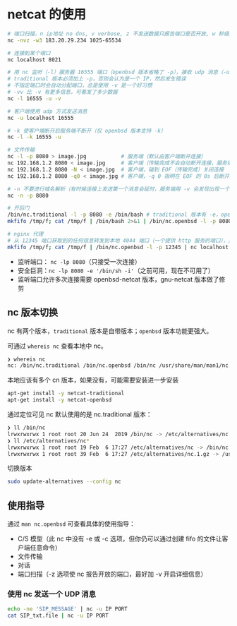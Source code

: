 # netcat 的使用

```sh
# 端口扫描，n ip地址 no dns, v verbose, z 不发送数据只报告端口是否开放, w 秒级连接超时
nc -nvz -w3 183.20.29.234 1025-65534

# 连接到某个端口
nc localhost 8021

# 用 nc 监听（-l）服务器 16555 端口（openbsd 版本省略了 -p），接收 udp 消息（-u）
# traditional 版本必须加上 -p，否则会认为是一个 IP，然后发生错误
# 不指定端口时会自动分配端口，总是使用 -v 是一个好习惯
# -vv 比 -v 有更多信息，可看发了多少数据
nc -l 16555 -u -v

# 客户端使用 udp 方式发送消息
nc -u localhost 16555

# -k 使客户端断开后服务端不断开（仅 openbsd 版本支持 -k）
nc -l -k 16555 -u

# 文件传输
nc -l -p 8080 > image.jpg           # 服务端（默认由客户端断开连接）
nc 192.168.1.2 8080 < image.jpg     # 客户端（传输完成不会自动断开连接，服务端也就不会断开连接）
nc 192.168.1.2 8080 -N < image.jpg  # 客户端，碰到 EOF（传输完成）关闭连接
nc 192.168.1.2 8080 -q0 < image.jpg # 客户端，-q 0 指明在 EOF 的 0s 后断开连接

# -n 不要进行域名解析（有时候连接上发送第一个消息会延时，服务端用 -v 会发现出现一个域名解析的错误，域名解析会有一部分时间消耗）
nc -n -p 8080

# 开后门
/bin/nc.traditional -l -p 8080 -e /bin/bash # traditional 版本有 -e，openbsd 中删除了
mkfifo /tmp/f; cat /tmp/f | /bin/bash 2>&1 | /bin/nc.openbsd -l -p 8080 > /tmp/f # openbsd 版本中用管道实现后门

# nginx 代理
# 从 12345 端口获取到的任何信息转发到本地 4044 端口（一个提供 http 服务的端口），并将响应传回客户端
mkfifo /tmp/f; cat /tmp/f | /bin/nc.openbsd -l -p 12345 | nc localhost 4044 > /tmp/f    # 妙
```

- 监听端口： `nc -lp 8080`（只接受一次连接）
- 安全巨洞：`nc -lp 8080 -e '/bin/sh -i'`（之前可用，现在不可用了）
- 监听端口允许多次连接需要 openbsd-netcat 版本，gnu-netcat 版本做了修剪

## nc 版本切换

nc 有两个版本，`traditional` 版本是自带版本；`openbsd` 版本功能更强大。

可通过 `whereis nc` 查看本地中 nc。

```sh
❯ whereis nc
nc: /bin/nc.traditional /bin/nc.openbsd /bin/nc /usr/share/man/man1/nc.1.gz # 本地存在多个版本
```

本地应该有多个 cn 版本，如果没有，可能需要安装进一步安装

```sh
apt-get install -y netcat-traditional
apt-get install -y netcat-openbsd
```

通过定位可见 nc 默认使用的是 nc.traditional 版本：

```sh
❯ ll /bin/nc
lrwxrwxrwx 1 root root 20 Jun 24  2019 /bin/nc -> /etc/alternatives/nc
❯ ll /etc/alternatives/nc*
lrwxrwxrwx 1 root root 19 Feb  6 17:27 /etc/alternatives/nc -> /bin/nc.traditional # nc 默认使用次版本
lrwxrwxrwx 1 root root 39 Feb  6 17:27 /etc/alternatives/nc.1.gz -> /usr/share/man/man1/nc.traditional.1.gz
```

切换版本

```sh
sudo update-alternatives --config nc
```

## 使用指导

通过 `man nc.openbsd` 可查看具体的使用指导：

- C/S 模型（此 nc 中没有 -e 或 -c 选项，但你仍可以通过创建 fifo 的文件让客户端任意命令）
- 文件传输
- 对话
- 端口扫描（-z 选项使 nc 报告开放的端口，最好加 -v 开启详细信息）

### 使用 nc 发送一个 UDP 消息

```sh
echo -ne 'SIP_MESSAGE' | nc -u IP PORT
cat SIP_txt.file | nc -u IP PORT
```
